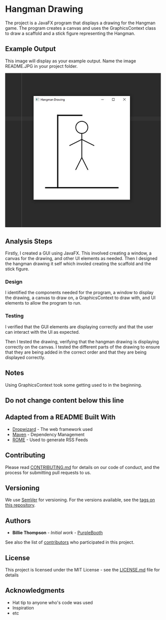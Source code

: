 # Hangman Drawing

 The project is a JavaFX program that displays a drawing for the Hangman game. 
 The program creates a canvas and uses the GraphicsContext class to draw a scaffold and a stick figure representing the Hangman.

## Example Output

This image will display as your example output. Name the image README.JPG in your project folder.

![Sample Output](README.JPG)

## Analysis Steps

Firstly, I created a GUI using JavaFX. This involved creating a window, a canvas for the drawing, and other UI elements as needed.
Then I designed the hangman drawing it self which involed creating the scaffold and the stick figure.

### Design

I identified the components needed for the program, a window to display the drawing, a canvas to draw on, a GraphicsContext to draw with, and UI elements to allow the program to run.

### Testing

I verified that the GUI elements are displaying correctly and that the user can interact with the UI as expected.

Then I tested the drawing, verifying that the hangman drawing is displaying correctly on the canvas. I tested the different parts of the drawing to ensure that they are being added in the correct order and that they are being displayed correctly.

## Notes

Using GraphicsContext took some getting used to in the beginning.

## Do not change content below this line
## Adapted from a README Built With

* [Dropwizard](http://www.dropwizard.io/1.0.2/docs/) - The web framework used
* [Maven](https://maven.apache.org/) - Dependency Management
* [ROME](https://rometools.github.io/rome/) - Used to generate RSS Feeds

## Contributing

Please read [CONTRIBUTING.md](https://gist.github.com/PurpleBooth/b24679402957c63ec426) for details on our code of conduct, and the process for submitting pull requests to us.

## Versioning

We use [SemVer](http://semver.org/) for versioning. For the versions available, see the [tags on this repository](https://github.com/your/project/tags). 

## Authors

* **Billie Thompson** - *Initial work* - [PurpleBooth](https://github.com/PurpleBooth)

See also the list of [contributors](https://github.com/your/project/contributors) who participated in this project.

## License

This project is licensed under the MIT License - see the [LICENSE.md](LICENSE.md) file for details

## Acknowledgments

* Hat tip to anyone who's code was used
* Inspiration
* etc
